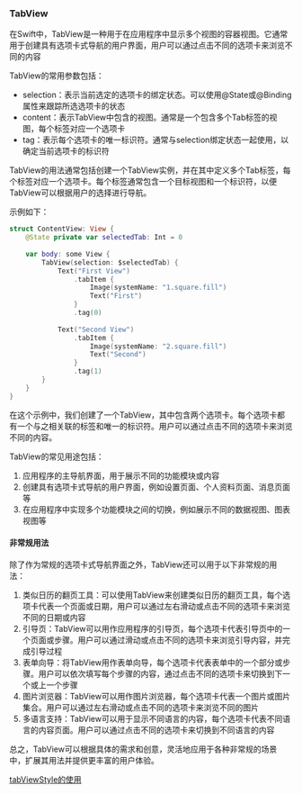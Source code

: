 ### TabView

在Swift中，TabView是一种用于在应用程序中显示多个视图的容器视图。它通常用于创建具有选项卡式导航的用户界面，用户可以通过点击不同的选项卡来浏览不同的内容

TabView的常用参数包括：

- selection：表示当前选定的选项卡的绑定状态。可以使用@State或@Binding属性来跟踪所选选项卡的状态
- content：表示TabView中包含的视图。通常是一个包含多个Tab标签的视图，每个标签对应一个选项卡
- tag：表示每个选项卡的唯一标识符。通常与selection绑定状态一起使用，以确定当前选项卡的标识符

TabView的用法通常包括创建一个TabView实例，并在其中定义多个Tab标签，每个标签对应一个选项卡。每个标签通常包含一个目标视图和一个标识符，以便TabView可以根据用户的选择进行导航。

示例如下：

```swift
struct ContentView: View {
    @State private var selectedTab: Int = 0
    
    var body: some View {
        TabView(selection: $selectedTab) {
            Text("First View")
                .tabItem {
                    Image(systemName: "1.square.fill")
                    Text("First")
                }
                .tag(0)
            
            Text("Second View")
                .tabItem {
                    Image(systemName: "2.square.fill")
                    Text("Second")
                }
                .tag(1)
        }
    }
}
```

在这个示例中，我们创建了一个TabView，其中包含两个选项卡。每个选项卡都有一个与之相关联的标签和唯一的标识符。用户可以通过点击不同的选项卡来浏览不同的内容。

TabView的常见用途包括：

1. 应用程序的主导航界面，用于展示不同的功能模块或内容
2. 创建具有选项卡式导航的用户界面，例如设置页面、个人资料页面、消息页面等
3. 在应用程序中实现多个功能模块之间的切换，例如展示不同的数据视图、图表视图等

#### 非常规用法

除了作为常规的选项卡式导航界面之外，TabView还可以用于以下非常规的用法：

1. 类似日历的翻页工具：可以使用TabView来创建类似日历的翻页工具，每个选项卡代表一个页面或日期，用户可以通过左右滑动或点击不同的选项卡来浏览不同的日期或内容
2. 引导页：TabView可以用作应用程序的引导页，每个选项卡代表引导页中的一个页面或步骤。用户可以通过滑动或点击不同的选项卡来浏览引导内容，并完成引导过程
3. 表单向导：将TabView用作表单向导，每个选项卡代表表单中的一个部分或步骤。用户可以依次填写每个步骤的内容，通过点击不同的选项卡来切换到下一个或上一个步骤
4. 图片浏览器：TabView可以用作图片浏览器，每个选项卡代表一个图片或图片集合。用户可以通过左右滑动或点击不同的选项卡来浏览不同的图片
5. 多语言支持：TabView可以用于显示不同语言的内容，每个选项卡代表不同语言的内容页面。用户可以通过点击不同的选项卡来切换到不同语言的内容

总之，TabView可以根据具体的需求和创意，灵活地应用于各种非常规的场景中，扩展其用法并提供更丰富的用户体验。

[tabViewStyle的使用](https://github.com/hiRainn/swift-learn-notes/blob/master/zh/%E7%95%8C%E9%9D%A2/%E4%BF%AE%E9%A5%B0/onAppear.md)
